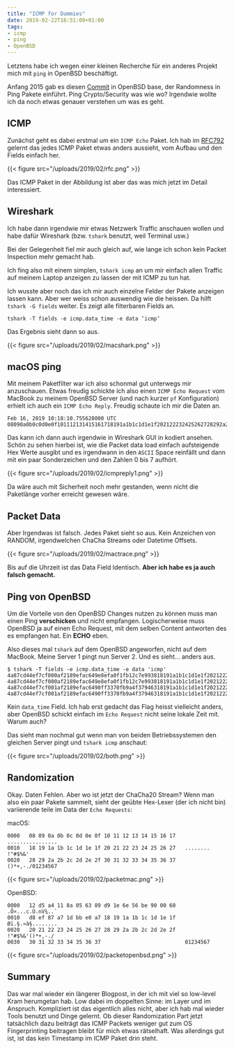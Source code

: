```yaml
---
title: "ICMP for Dummies"
date: 2019-02-22T16:51:09+01:00
tags:
- icmp
- ping
- OpenBSD
---
```


Letztens habe ich wegen einer kleinen Recherche für ein anderes Projekt mich
mit `ping` in OpenBSD beschäftigt.

Anfang 2015 gab es diesen
[Commit](https://github.com/openbsd/src/commit/08eef1f27acac7f50229bbf7e098d60a720e9b86#diff-ae88590b6e798b8577758800d3fce759)
in OpenBSD base, der Randomness in Ping Pakete einführt. Ping Crypto/Security
was wie wo? Irgendwie wollte ich da noch etwas genauer verstehen um was es
geht.

## ICMP

Zunächst geht es dabei erstmal um ein `ICMP Echo` Paket. Ich hab im
[RFC792](https://tools.ietf.org/html/rfc792) gelernt das jedes ICMP Paket
etwas anders aussieht, vom Aufbau und den Fields einfach her.

{{< figure src="/uploads/2019/02/rfc.png" >}}

Das ICMP Paket in der Abbildung ist aber das was mich jetzt im Detail
interessiert.

## Wireshark

Ich habe dann irgendwie mir etwas Netzwerk Traffic anschauen wollen und habe
dafür Wireshark (bzw. `tshark` benutzt, weil Terminal usw.)

Bei der Gelegenheit fiel mir auch gleich auf, wie lange ich schon kein Packet
Inspection mehr gemacht hab.

Ich fing also mit einem simplen, `tshark icmp` an um mir einfach allen
Traffic auf meinem Laptop anzeigen zu lassen der mit ICMP zu tun hat.

Ich wusste aber noch das ich mir auch einzelne Felder der Pakete anzeigen
lassen kann. Aber wer weiss schon auswendig wie die heissen. Da hilft
`tshark -G fields`  weiter. Es zeigt alle filterbaren Fields an.

```
tshark -T fields -e icmp.data_time -e data ‘icmp’
```

Das Ergebnis sieht dann so aus.

{{< figure src="/uploads/2019/02/macshark.png" >}}

## macOS ping

Mit meinem Paketfilter war ich also schonmal gut unterwegs mir anzuschauen.
Etwas freudig schickte ich also einen `ICMP Echo Request` vom MacBook zu
meinem OpenBSD Server (und nach kurzer `pf` Konfiguration) erhielt ich auch
ein `ICMP Echo Reply`. Freudig schaute ich mir die Daten an.

```
Feb 16, 2019 10:18:10.755628000 UTC     08090a0b0c0d0e0f101112131415161718191a1b1c1d1e1f202122232425262728292a2b2c2d2e2f3031323334353637
```

Das kann ich dann auch irgendwie in Wireshark GUI in kodiert ansehen. Schön
zu sehen hierbei ist, wie die Packet data load einfach aufsteigende Hex Werte
ausgibt und es irgendwann in den `ASCII` Space reinfällt und dann mit ein
paar Sonderzeichen und den Zahlen 0 bis 7 aufhört.

{{< figure src="/uploads/2019/02/icmpreply1.png" >}}

Da wäre auch mit Sicherheit noch mehr gestanden, wenn nicht die Paketlänge
vorher erreicht gewesen wäre.

## Packet Data

Aber Irgendwas ist falsch. Jedes Paket sieht so aus. Kein Anzeichen von
RANDOM, irgendwelchen ChaCha Streams oder Datetime Offsets.

{{< figure src="/uploads/2019/02/mactrace.png" >}}

Bis auf die Uhrzeit ist das Data Field Identisch. **Aber ich habe es ja auch
falsch gemacht.**

## Ping von OpenBSD

Um die Vorteile von den OpenBSD Changes nutzen zu können muss man einen Ping
**verschicken** und nicht empfangen. Logischerweise muss OpenBSD ja auf einen
Echo Request, mit dem selben Content antworten des es empfangen hat. Ein
**ECHO** eben.

Also dieses mal `tshark` auf dem OpenBSD angeworfen, nicht auf dem MacBook.
Meine Server 1 pingt nun Server 2. Und es sieht… anders aus.

```
$ tshark -T fields -e icmp.data_time -e data 'icmp'
4a87cd44ef7cf000af2189efac649e8efa0f1fb12c7e993818191a1b1c1d1e1f202122232425262728292a2b2c2d2e2f3031323334353637
4a87cd44ef7cf000af2189efac649e8efa0f1fb12c7e993818191a1b1c1d1e1f202122232425262728292a2b2c2d2e2f3031323334353637
4a87cd44ef7cf001af2189efac6490ff3370fb9a4f37946318191a1b1c1d1e1f202122232425262728292a2b2c2d2e2f3031323334353637
4a87cd44ef7cf001af2189efac6490ff3370fb9a4f37946318191a1b1c1d1e1f202122232425262728292a2b2c2d2e2f3031323334353637
```

Kein `data_time` Field. Ich hab erst gedacht das Flag heisst vielleicht
anders, aber OpenBSD schickt einfach im `Echo Request` nicht seine lokale
Zeit mit. Warum auch?

Das sieht man nochmal gut wenn man von beiden Betriebssystemen den gleichen
Server pingt und `tshark icmp` anschaut:

{{< figure src="/uploads/2019/02/both.png" >}}

## Randomization

Okay. Daten Fehlen. Aber wo ist jetzt der ChaCha20 Stream? Wenn man also ein
paar Pakete sammelt, sieht der geübte Hex-Lexer (der ich nicht bin)
variierende teile im Data der `Echo Requests`:

macOS:

```
0000   08 09 0a 0b 0c 0d 0e 0f 10 11 12 13 14 15 16 17   ................
0010   18 19 1a 1b 1c 1d 1e 1f 20 21 22 23 24 25 26 27   ........ !"#$%&'
0020   28 29 2a 2b 2c 2d 2e 2f 30 31 32 33 34 35 36 37   ()*+,-./01234567
```

{{< figure src="/uploads/2019/02/packetmac.png" >}}

OpenBSD:

```
0000   12 d5 a4 11 8a 05 63 89 d9 1e 6e 56 be 90 00 60   .Õ¤...c.Ù.nV¾..`
0010   d8 ef 87 a7 1d bb e0 a7 18 19 1a 1b 1c 1d 1e 1f   Øï.§.»à§........
0020   20 21 22 23 24 25 26 27 28 29 2a 2b 2c 2d 2e 2f    !"#$%&'()*+,-./
0030   30 31 32 33 34 35 36 37                           01234567
```

{{< figure src="/uploads/2019/02/packetopenbsd.png" >}}

## Summary

Das war mal wieder ein längerer Blogpost, in der ich mit viel so low-level
Kram herumgetan hab. Low dabei im doppelten Sinne: im Layer und im Anspruch.
Kompliziert ist das eigentlich alles nicht, aber ich hab mal wieder Tools
benutzt und Dinge gelernt. Ob dieser Randomization Part jetzt tatsächlich
dazu beiträgt das ICMP Packets weniger gut zum OS Fingerprinting beitragen
bleibt für mich etwas rätselhaft. Was allerdings gut ist, ist das kein
Timestamp im ICMP Paket drin steht.

